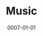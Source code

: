 ---
title: Music
date: 0007-01-01
ico: mdi:guitar-electric
color: yellow-400
hardware:
  - type: Guitar
    name: Ibanez › QX52
    sub:
      - 2021
      - Black
    link: https://amzn.com/dp/B09JGQ3WWR?tag=qrayg-20
  - type: Guitar
    name: Kiesel › Vader
    sub:
      - 2021
      - Custom 6
      - Fishman Fluence
    link: https://craigerskine.com/ux/proto-kiesel-itemization/
  - type: Guitar
    name: .strandberg* › Boden
    sub:
      - 2020
      - Metal 6
      - Black Pearl
    link: https://strandbergguitars.com/product-category/family/boden-metal/
  - type: Amp
    name: Positive Grid › Spark 40
    sub:
      - 40 watt
    link: https://amzn.com/dp/B08HQCG79H?tag=qrayg-20
  - type: Amp
    name: Positive Grid › Spark MINI
    sub:
      - 10 watt
    link: https://www.positivegrid.com/spark-mini
  - type: Speaker
    name: HeadRush › FRFR-108
    sub:
      - 2000 watt
    link: https://amzn.com/dp/B07M7JNZNX?tag=qrayg-20
  - type: Modeling
    name: Neural DSP › Quad Cortex
    sub:
      - USB
    link: https://www.sweetwater.com/store/detail/QuadCortex--neural-dsp-quad-cortex-quad-core-digital-effects-modeler-profiler-floorboard
  - type: Plugins
    name: Neural DSP › Archetype
    sub:
      - Petrucci
      - Tim Henson
    link: https://neuraldsp.com/plugins
  - type: Sequencer
    name: Arturia › Keystep
    sub:
      - MIDI Controller
    link: https://amzn.com/dp/B01BPSBU40?tag=qrayg-20
  - type: Interface
    name: AXE › I/O Solo
    sub:
      - + Amplitube
    link: https://amzn.com/dp/B085JDFLLD?tag=qrayg-20
---